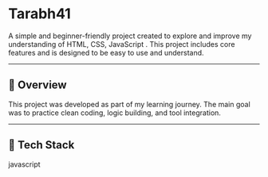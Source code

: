 # Tarabh41

A simple and beginner-friendly project created to explore and improve my understanding of  HTML, CSS, JavaScript  . This project includes core features and is designed to be easy to use and understand.

---

## 📌 Overview

This project was developed as part of my learning journey.  The main goal was to practice clean coding, logic building, and tool integration.

---

## 🔧 Tech Stack

javascript

